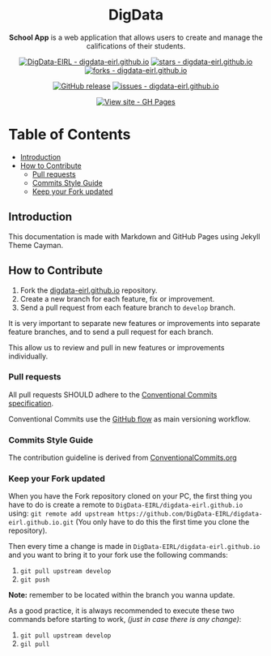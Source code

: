 <div align="center">

# DigData

**School App** is a web application that allows users to create and manage the califications of their students.

[![DigData-EIRL - digdata-eirl.github.io](https://img.shields.io/static/v1?label=DigData-EIRL&message=digdata-eirl.github.io&color=blue&logo=github)](https://github.com/DigData-EIRL/digdata-eirl.github.io)
[![stars - digdata-eirl.github.io](https://img.shields.io/github/stars/DigData-EIRL/digdata-eirl.github.io?style=social)](https://github.com/DigData-EIRL/digdata-eirl.github.io)
[![forks - digdata-eirl.github.io](https://img.shields.io/github/forks/DigData-EIRL/digdata-eirl.github.io?style=social)](https://github.com/DigData-EIRL/digdata-eirl.github.io)

[![GitHub release](https://img.shields.io/github/release/DigData-EIRL/digdata-eirl.github.io?include_prereleases=&sort=semver)](https://github.com/DigData-EIRL/digdata-eirl.github.io/releases/) [![issues - digdata-eirl.github.io](https://img.shields.io/github/issues/DigData-EIRL/digdata-eirl.github.io)](https://github.com/DigData-EIRL/digdata-eirl.github.io/issues)

[![View site - GH Pages](https://img.shields.io/badge/View_site-GH_Pages-2ea44f?style=for-the-badge)](https://digdata-eirl.github.io/digdata-eirl.github.io/)

</div>

# Table of Contents

- [Introduction](#introduction)
- [How to Contribute](#how-to-contribute)
	- [Pull requests](#pull-requests)
	- [Commits Style Guide](#commits-style-guide)
	- [Keep your Fork updated](#keep-your-fork-updated)

## Introduction

This documentation is made with Markdown and GitHub Pages using Jekyll Theme Cayman.

## How to Contribute

1. Fork the [digdata-eirl.github.io](https://github.com/DigData-EIRL/digdata-eirl.github.io) repository.
2. Create a new branch for each feature, fix or improvement.
3. Send a pull request from each feature branch to `develop` branch.

It is very important to separate new features or improvements into separate feature branches, and to send a pull request for each branch.

This allow us to review and pull in new features or improvements individually.

### Pull requests

All pull requests SHOULD adhere to the [Conventional Commits specification](https://conventionalcommits.org/).

Conventional Commits use the [GitHub flow](https://guides.github.com/introduction/flow/) as main versioning workflow.

### Commits Style Guide

The contribution guideline is derived from [ConventionalCommits.org](https://www.conventionalcommits.org/)

### Keep your Fork updated

When you have the Fork repository cloned on your PC, the first thing you have to do is create a remote to `DigData-EIRL/digdata-eirl.github.io` using: `git remote add upstream https://github.com/DigData-EIRL/digdata-eirl.github.io.git` (You only have to do this the first time you clone the repository).

Then every time a change is made in `DigData-EIRL/digdata-eirl.github.io` and you want to bring it to your fork use the following commands:

1. `git pull upstream develop`
2. `git push`

**Note:** remember to be located within the branch you wanna update.

As a good practice, it is always recommended to execute these two commands before starting to work, _(just in case there is any change)_:

1. `git pull upstream develop`
2. `gil pull`
